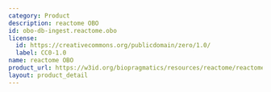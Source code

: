 ```yaml
---
category: Product
description: reactome OBO
id: obo-db-ingest.reactome.obo
license:
  id: https://creativecommons.org/publicdomain/zero/1.0/
  label: CC0-1.0
name: reactome OBO
product_url: https://w3id.org/biopragmatics/resources/reactome/reactome.obo
layout: product_detail
---
```

